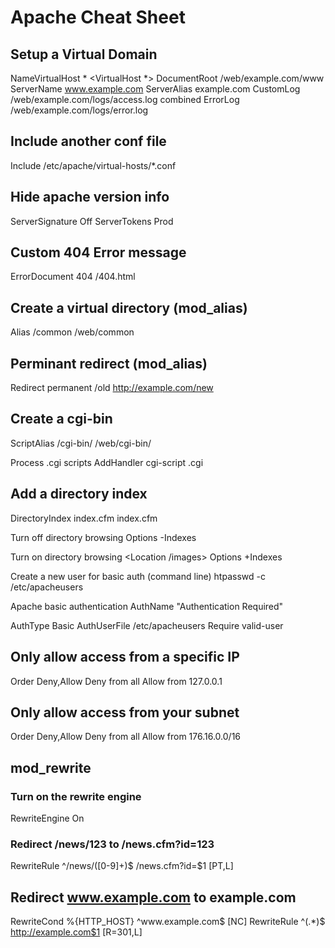 # Apache Cheat Sheet
## Setup a Virtual Domain
NameVirtualHost *
<VirtualHost *>
  DocumentRoot /web/example.com/www
  ServerName www.example.com
  ServerAlias example.com
  CustomLog /web/example.com/logs/access.log combined
  ErrorLog /web/example.com/logs/error.log
</VirtualHost>

## Include another conf file
Include /etc/apache/virtual-hosts/*.conf

## Hide apache version info
ServerSignature Off
ServerTokens Prod

## Custom 404 Error message
ErrorDocument 404 /404.html

## Create a virtual directory (mod_alias)
Alias /common /web/common

## Perminant redirect (mod_alias)
Redirect permanent /old http://example.com/new

## Create a cgi-bin
ScriptAlias /cgi-bin/ /web/cgi-bin/

Process .cgi scripts
AddHandler cgi-script .cgi

## Add a directory index
DirectoryIndex index.cfm index.cfm

Turn off directory browsing
Options -Indexes

Turn on directory browsing
<Location /images>
  Options +Indexes
</Location>

Create a new user for basic auth (command line)
htpasswd -c /etc/apacheusers

Apache basic authentication
AuthName "Authentication Required"

AuthType Basic
AuthUserFile /etc/apacheusers
Require valid-user

## Only allow access from a specific IP
Order Deny,Allow
Deny from all
Allow from 127.0.0.1

## Only allow access from your subnet
Order Deny,Allow
Deny from all
Allow from 176.16.0.0/16

## mod_rewrite
### Turn on the rewrite engine
RewriteEngine On
### Redirect /news/123 to /news.cfm?id=123
RewriteRule ^/news/([0-9]+)$ /news.cfm?id=$1 [PT,L]
## Redirect www.example.com to example.com
RewriteCond %{HTTP_HOST} ^www\.example\.com$ [NC]
RewriteRule ^(.*)$ http://example.com$1 [R=301,L]
